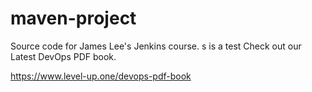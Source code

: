 # maven-project
Source code for James Lee's Jenkins course.
s is a test
Check out our Latest DevOps PDF book.

https://www.level-up.one/devops-pdf-book
